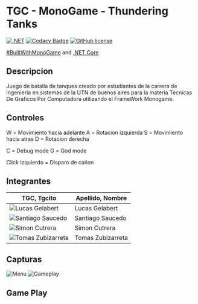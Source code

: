 # TGC - MonoGame - Thundering Tanks

[![.NET](https://github.com/tgc-utn/tgc-monogame-tp/actions/workflows/dotnet.yml/badge.svg)](https://github.com/tgc-utn/tgc-monogame-tp/actions/workflows/dotnet.yml)
[![Codacy Badge](https://app.codacy.com/project/badge/Grade/63382c4441444632b06d83dcc6dab106)](https://app.codacy.com/gh/tgc-utn/tgc-monogame-tp/dashboard?utm_source=gh&utm_medium=referral&utm_content=&utm_campaign=Badge_grade)
[![GitHub license](https://img.shields.io/github/license/tgc-utn/tgc-monogame-tp.svg)](https://github.com/tgc-utn/tgc-monogame-tp/blob/master/LICENSE)

[#BuiltWithMonoGame](http://www.monogame.net) and [.NET Core](https://dotnet.microsoft.com)

## Descripcion
Juego de batalla de tanques creado por estudiantes de la carrera de ingenieria en sistemas de la UTN de buenos aires para la materia Tecnicas De Graficos Por Computadora utilizando el FrameWork Monogame.

## Controles
W = Movimiento hacia adelante
A = Rotacion izquierda
S = Movimiento hacia atras
D = Rotacion derecha

C = Debug mode
G = God mode

Click Izquierdo = Disparo de cañon

## Integrantes

TGC, Tgcito  |  Apellido, Nombre
------------ | -------------
| ![Lucas Gelabert](/FotosTGCitos/Lucas%20Gelabert.jpg)       | Lucas Gelabert    |
| ![Santiago Saucedo](/FotosTGCitos/Santiago%20Saucedo.jpg)   | Santiago Saucedo  |
| ![Simon Cutrera](/FotosTGCitos/Simon%20Cutrera.jpg)         | Simon Cutrera     |
| ![Tomas Zubizarreta](/FotosTGCitos/Tomas%20Zubizarreta.jpg) | Tomas Zubizarreta |

## Capturas

![Menu](/FotosGameplay/Menu.png)
![Gameplay](/FotosGameplay/GamePlay.jpg)

## Game Play
